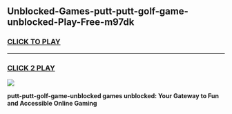 
## Unblocked-Games-putt-putt-golf-game-unblocked-Play-Free-m97dk
<h3>
<a href="https://premium76.site?title=putt-putt-golf-game-unblocked&ref=20A">CLICK TO PLAY</a></h3>
<hr>

<h3>
<a href="https://premium76.site?title=putt-putt-golf-game-unblocked&ref=20A">CLICK 2 PLAY</a>
  
</h3>

<a href="https://premium76.site?title=putt-putt-golf-game-unblocked&ref=20A"><img src="https://clearcache.store/games.png"></a>


**putt-putt-golf-game-unblocked games unblocked: Your Gateway to Fun and Accessible Online Gaming**
